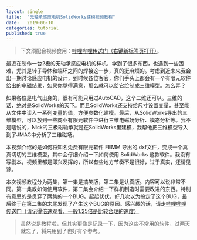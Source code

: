 ```yaml
---
layout: single
title:  "无轴承感应电机SolidWorks建模视频教程"
date:   2019-06-10
categories: tutorial
published: true
---
```


> 下文须配合视频食用：[哔哩哔哩传送门（右键新标签页打开）](https://www.bilibili.com/video/av55227896)。

最近在制作一台2极的无轴承感应电机的样机，学到了很多东西，也遇到一些困难，尤其是转子导体和端环之间的焊接这一步，真的挺麻烦的。考虑到近未来我会出一期讨论感应电机的设计，到时候各位客官，你们手头上都会有一个有限元软件给出的电磁结果，如果你觉得满意，那么就可以给它绘制成三维模型。怎么弄？

如果各位是电气出身的，很有可能只用过AutoCAD，这个二维还可以。三维的话，绝对是SolidWorks的天下。而且SolidWorks还支持给尺寸设置变量，甚至能从文件中读入一系列变量的值，方便参数化建模。最后，从SolidWorks导出的三维模型，可以放到一些商业有限元软件中进行三维电磁场分析、模态分析等。我不是瞎说的，Nick的三极磁轴承就是在SolidWorks里建模，我帮他把三维模型导入到了JMAG中分析了三维磁场。

本视频介绍的是如何将知名免费有限元软件 FEMM 导出的.dxf文件，变成一个真真切切的三维模型，其中会仔细介绍一下如何使用 SolidWorks 这款软件。我没有写剧本，视频里都是即兴发挥的，所以有些地方节奏不是很好，过于真实，还请见谅。

本次视频教程分为两集，第一集是搞笑版，第二集是认真版。内容可以说非常不同。第一集教如何使用软件，第二集会介绍一下样机制造时需要改进的东西。特别有意思的是贯穿了两集的一个BUG。起起伏伏，好几次以为搞定了这个BUG，最后终于在第二集的末尾发现了产生这个BUG的原因。感兴趣的话，请走[哔哩哔哩传送门（请记得倍速观看，一般1.25倍是比较合理的速度）](https://www.bilibili.com/video/av55227896www.bilibili.com)

> 虽然说是教程啦，但其实更像是记录一下，因为这些不常用的软件，过两天就忘了，将来用到了也好有个参考。

